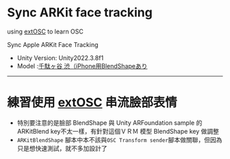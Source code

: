 # Sync ARKit face tracking 
using [extOSC](https://github.com/iam1337/extOSC.git#upm)
 to learn OSC

Sync Apple ARKit Face Tracking

- Unity Version: Unity2022.3.8f1
- Model :[千駄ヶ谷 渋（iPhone用BlendShapeあり](https://hub.vroid.com/characters/7307666808713466197/models/1090122510476995853)

------

# 練習使用 [extOSC](https://github.com/iam1337/extOSC.git#upm) 串流臉部表情
- 特別要注意的是臉部 BlendShape 與 Unity ARFoundation sample 的 ARKitBlend key不太一樣，有針對這個ＶＲＭ 模型 BlendShape key 做調整
- `ARKitBlendShape` 腳本中本不該與`OSC Transform sender`腳本做關聯，但因為只是想快速測試，就不多加設計了
